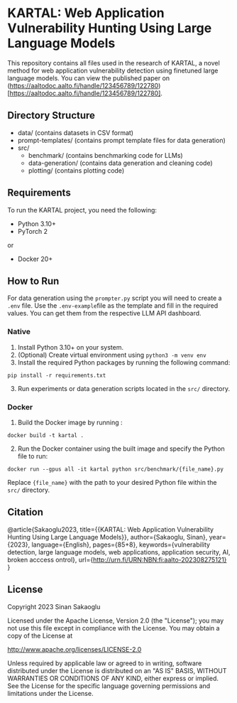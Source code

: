 # KARTAL: Web Application Vulnerability Hunting Using Large Language Models

This repository contains all files used in the research of KARTAL, a novel method for web application vulnerability detection using finetuned large language models.
You can view the published paper on (https://aaltodoc.aalto.fi/handle/123456789/122780)[https://aaltodoc.aalto.fi/handle/123456789/122780].

## Directory Structure

- data/ (contains datasets in CSV format)
- prompt-templates/ (contains prompt template files for data generation)
- src/
  - benchmark/ (contains benchmarking code for LLMs)
  - data-generation/ (contains data generation and cleaning code)
  - plotting/ (contains plotting code)

## Requirements

To run the KARTAL project, you need the following:

- Python 3.10+
- PyTorch 2

or

- Docker 20+

## How to Run

For data generation using the `prompter.py` script you will need to create a `.env` file. Use the `.env-example`file as the template and fill in the required values. You can get them from the respective LLM API dashboard.

### Native

1. Install Python 3.10+ on your system.
2. (Optional) Create virtual environment using `python3 -m venv env`
3. Install the required Python packages by running the following command:

```shell
pip install -r requirements.txt
```

3. Run experiments or data generation scripts located in the `src/` directory.

### Docker

1. Build the Docker image by running :

```shell
docker build -t kartal .
```

2. Run the Docker container using the built image and specify the Python file to run:

```shell
docker run --gpus all -it kartal python src/benchmark/{file_name}.py
```

Replace `{file_name}` with the path to your desired Python file within the `src/` directory.

## Citation
@article{Sakaoglu2023,
title={{KARTAL: Web Application Vulnerability Hunting Using Large Language Models}},
author={Sakaoglu, Sinan},
year={2023},
language={English},
pages={85+8},
keywords={vulnerability detection, large language models, web applications, application security, AI, broken acccess ontrol},
url={http://urn.fi/URN:NBN:fi:aalto-202308275121}
} 

## License

Copyright 2023 Sinan Sakaoglu

Licensed under the Apache License, Version 2.0 (the "License");
you may not use this file except in compliance with the License.
You may obtain a copy of the License at

   http://www.apache.org/licenses/LICENSE-2.0

Unless required by applicable law or agreed to in writing, software
distributed under the License is distributed on an "AS IS" BASIS,
WITHOUT WARRANTIES OR CONDITIONS OF ANY KIND, either express or implied.
See the License for the specific language governing permissions and
limitations under the License.

